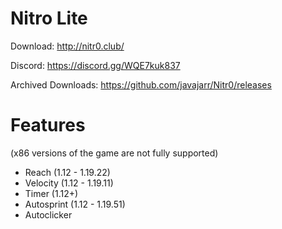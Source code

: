 # Nitro Lite
Download: http://nitr0.club/

Discord: https://discord.gg/WQE7kuk837





Archived Downloads: https://github.com/javajarr/Nitr0/releases
# Features
(x86 versions of the game are not fully supported)
- Reach      (1.12 - 1.19.22)
- Velocity   (1.12 - 1.19.11)
- Timer      (1.12+)
- Autosprint (1.12 - 1.19.51)
- Autoclicker
